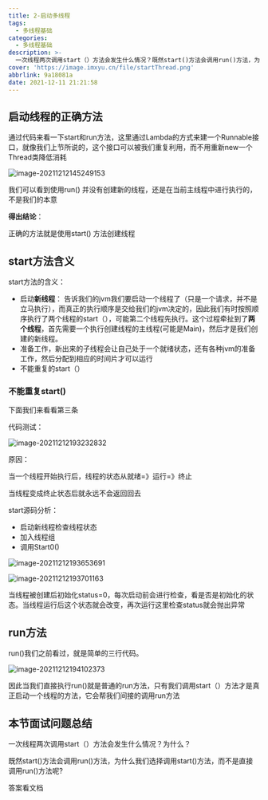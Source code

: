 ```yaml
---
title: 2-启动多线程
tags:
  - 多线程基础
categories:
  - 多线程基础
description: >-
  一次线程两次调用start（）方法会发生什么情况？既然start()方法会调用run()方法，为什么我们选择调用start()方法，而不是直接调用run()方法呢?
cover: 'https://image.imxyu.cn/file/startThread.png'
abbrlink: 9a18081a
date: 2021-12-11 21:21:58
---
```

## 启动线程的正确方法

通过代码来看一下start和run方法，这里通过Lambda的方式来建一个Runnable接口，就像我们上节所说的，这个接口可以被我们重复利用，而不用重新new一个Thread类降低消耗

![image-20211212145249153](https://image.imxyu.cn/file/image-20211212145249153.png)

我们可以看到使用run() 并没有创建新的线程，还是在当前主线程中进行执行的，不是我们的本意

**得出结论**：

正确的方法就是使用start() 方法创建线程

## start方法含义

start方法的含义：

* 启动**新线程**： 告诉我们的jvm我们要启动一个线程了（只是一个请求，并不是立马执行），而真正的执行顺序是交给我们的jvm决定的，因此我们有时按照顺序执行了两个线程的start（），可能第二个线程先执行。这个过程牵扯到了**两个线程**，首先需要一个执行创建线程的主线程(可能是Main)，然后才是我们创建的新线程。
* 准备工作，新出来的子线程会让自己处于一个就绪状态，还有各种jvm的准备工作，然后分配到相应的时间片才可以运行
* 不能重复的start（）

### 不能重复start()

下面我们来看看第三条

代码测试：

![image-20211212193232832](https://image.imxyu.cn/file/image-20211212193232832.png)

原因：

当一个线程开始执行后，线程的状态从就绪=》运行=》终止

当线程变成终止状态后就永远不会返回回去

start源码分析：

* 启动新线程检查线程状态
* 加入线程组
* 调用Start0()

![image-20211212193653691](https://image.imxyu.cn/file/image-20211212193653691.png)

![image-20211212193701163](https://image.imxyu.cn/file/image-20211212193701163.png)

当线程被创建后初始化status=0，每次启动前会进行检查，看是否是初始化的状态。当线程运行后这个状态就会改变，再次运行这里检查status就会抛出异常

## run方法

run()我们之前看过，就是简单的三行代码。

![image-20211212194102373](https://image.imxyu.cn/file/image-20211212194102373.png)

因此当我们直接执行run()就是普通的run方法，只有我们调用start（）方法才是真正启动一个线程的方法，它会帮我们间接的调用run方法

## 本节面试问题总结

一次线程两次调用start（）方法会发生什么情况？为什么？

既然start()方法会调用run()方法，为什么我们选择调用start()方法，而不是直接调用run()方法呢?

答案看文档








